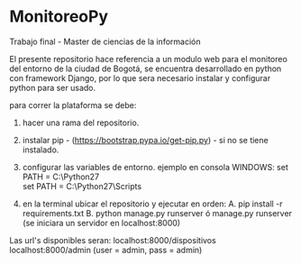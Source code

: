# MonitoreoPy
Trabajo final - Master de ciencias de la información


El presente repositorio hace referencia a un modulo web para el monitoreo del entorno de la ciudad de Bogotá,
se encuentra desarrollado en python con framework Django, por lo que sera necesario instalar y configurar python para ser usado.


para correr la plataforma se debe:

1. hacer una rama del repositorio.
2. instalar pip - (https://bootstrap.pypa.io/get-pip.py) - si no se tiene instalado.
3. configurar las variables de entorno.
  ejemplo en consola WINDOWS:
  set PATH = C:\Python27\
  set PATH = C:\Python27\Scripts
   
4. en la terminal ubicar el repositorio y ejecutar en orden:
    A. pip install -r requirements.txt
    B. python manage.py runserver ó manage.py runserver (se iniciara un servidor en localhost:8000)

Las url's disponibles seran:
localhost:8000/dispositivos
localhost:8000/admin (user = admin, pass = admin)

